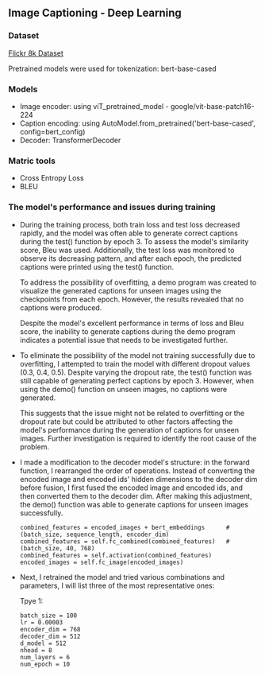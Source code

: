 ## Image Captioning - Deep Learning
### Dataset
<a href="https://www.kaggle.com/datasets/adityajn105/flickr8k?select=Images">Flickr 8k Dataset</a>

Pretrained models were used for tokenization: bert-base-cased

### Models
* Image encoder: using viT_pretrained_model - google/vit-base-patch16-224
* Caption encoding: using AutoModel.from_pretrained('bert-base-cased', config=bert_config)
* Decoder: TransformerDecoder

### Matric tools
* Cross Entropy Loss
* BLEU 

### The model's performance and issues during training

* During the training process, both train loss and test loss decreased rapidly, and the model was often able to generate correct captions during the test() function by epoch 3. To assess the model's similarity score, Bleu was used. Additionally, the test loss was monitored to observe its decreasing pattern, and after each epoch, the predicted captions were printed using the test() function.
  
  To address the possibility of overfitting, a demo program was created to visualize the generated captions for unseen images using the checkpoints from each epoch. However, the results revealed that no captions were produced.
  
  Despite the model's excellent performance in terms of loss and Bleu score, the inability to generate captions during the demo program indicates a potential issue that needs to be investigated further.
* To eliminate the possibility of the model not training successfully due to overfitting, I attempted to train the model with different dropout values (0.3, 0.4, 0.5). Despite varying the dropout rate, the test() function was still capable of generating perfect captions by epoch 3. However, when using the demo() function on unseen images, no captions were generated.
  
  This suggests that the issue might not be related to overfitting or the dropout rate but could be attributed to other factors affecting the model's performance during the generation of captions for unseen images. Further investigation is required to identify the root cause of the problem.
* I made a modification to the decoder model's structure: in the forward function, I rearranged the order of operations. Instead of converting the encoded image and encoded ids' hidden dimensions to the decoder dim before fusion, I first fused the encoded image and encoded ids, and then converted them to the decoder dim. After making this adjustment, the demo() function was able to generate captions for unseen images successfully.
  ```
  combined_features = encoded_images + bert_embeddings      # (batch_size, sequence_length, encoder_dim)
  combined_features = self.fc_combined(combined_features)   # (batch_size, 40, 768)
  combined_features = self.activation(combined_features)
  encoded_images = self.fc_image(encoded_images)
  ```
* Next, I retrained the model and tried various combinations and parameters, I will list three of the most representative ones:

  Tpye 1:
  ```
  batch_size = 100
  lr = 0.00003        
  encoder_dim = 768   
  decoder_dim = 512   
  d_model = 512       
  nhead = 8           
  num_layers = 6      
  num_epoch = 10
  ```
